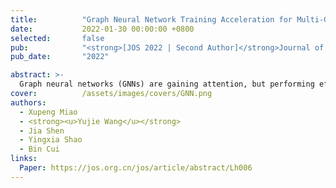 ```yaml
---
title:          "Graph Neural Network Training Acceleration for Multi-GPUs"
date:           2022-01-30 00:00:00 +0800
selected:       false
pub:            "<strong>[JOS 2022 | Second Author]</strong>Journal of Software"
pub_date:       "2022"

abstract: >-
  Graph neural networks (GNNs) are gaining attention, but performing efficient large GNN training over GPUs remains a challenge. This work proposes a high-performance GNN training framework for multi-GPUs. We explore different GNN partition strategies for multi-GPUs, and investigate the influence of different graph ordering patterns on the GPU performance during the calculation process of GNNs. Moreover, block-sparsity-aware optimization methods are put forward for GPU memory access. The experiments on four large-scale GNN datasets demonstrate the efficiency of our framework compared to existing system such as DGL.
cover:          /assets/images/covers/GNN.png
authors:
  - Xupeng Miao
  - <strong><u>Yujie Wang</u></strong>
  - Jia Shen
  - Yingxia Shao
  - Bin Cui
links:
  Paper: https://jos.org.cn/jos/article/abstract/Lh006
---
```

